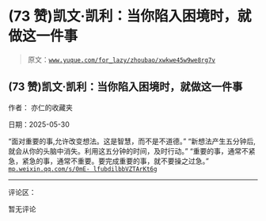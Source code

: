 # (73 赞)凯文·凯利：当你陷入困境时，就做这一件事

> 原文：[`www.yuque.com/for_lazy/zhoubao/xwkwe45w9we8rg7v`](https://www.yuque.com/for_lazy/zhoubao/xwkwe45w9we8rg7v)

## (73 赞)凯文·凯利：当你陷入困境时，就做这一件事

作者： 亦仁的收藏夹

日期：2025-05-30

“面对重要的事,允许改变想法。这是智慧，而不是不道德。” “新想法产生五分钟后,就会从你的头脑中消失。利用这五分钟的时间，及时行动。”
“重要的事，通常不紧急，紧急的事，通常不重要。要完成重要的事，就不要操之过急。” [`mp.weixin.qq.com/s/0mE-
lfubdilbbVZTArKt6g`](https://mp.weixin.qq.com/s/0mE-lfubdilbbVZTArKt6g)

* * *

评论区：

暂无评论